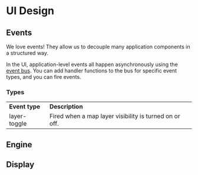 # UI Design

## Events

We love events! They allow us to decouple many application components in a structured way.

In the UI, application-level events all happen asynchronously using the [event bus](https://github.com/MapofLife/MOL/blob/develop/app/js/mol.bus.js). You can add handler functions to the bus for specific event types, and you can fire events. 

### Types

<table>
<tr>
<td><b>Event type</b></td>
<td><b>Description</b></td>
</tr>
<tr>
<td>layer-toggle</td>
<td>Fired when a map layer visibility is turned on or off.</td>
</tr>
</table>

## Engine

## Display
